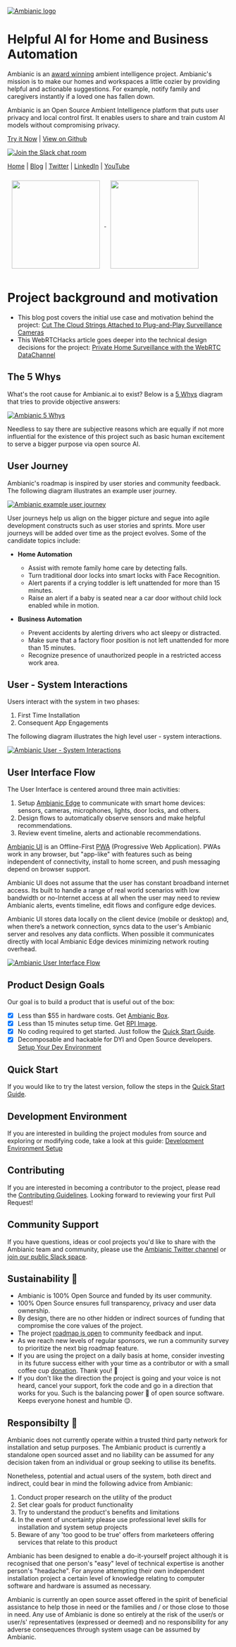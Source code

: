 
[![Ambianic logo](https://avatars2.githubusercontent.com/u/52052162?s=200&v=4)](https://ambianic.ai)
 &nbsp; 
 &nbsp; 
 
# Helpful AI for Home and Business Automation

Ambianic is an [award winning](https://blog.ambianic.ai/2020/11/05/awards.html) ambient intelligence project. Ambianic's mission is to make our homes and workspaces a little cozier by providing helpful and actionable suggestions. For example, notify family and caregivers instantly if a loved one has fallen down.

Ambianic is an Open Source Ambient Intelligence platform that puts user privacy and local control first. It enables users to share and train custom AI models without compromising privacy.

[Try it Now](users/quickstart/)   |    [View on Github](https://github.com/ambianic/ambianic-core)

[![Join the Slack chat room](https://img.shields.io/badge/Slack-Join%20the%20chat%20room-blue)](https://join.slack.com/t/ambianicai/shared_invite/zt-eosk4tv5-~GR3Sm7ccGbv1R7IEpk7OQ)
 
[Home](https://ambianic.ai/) | [Blog](https://blog.ambianic.ai/) | [Twitter](https://twitter.com/ambianicai) | [LinkedIn](https://www.linkedin.com/company/ambianicai/) | [YouTube](https://www.youtube.com/channel/UCetAPux5n6cI3s-cwzh9rTw)


<a href="https://landscape.lfai.foundation/card-mode?selected=ambianic">
  <img src="https://raw.githubusercontent.com/lfai/artwork/main/lfaidata-assets/lf-member/associate/lf_mem_asso.png"  height="200" style="display:inline;vertical-align:middle;padding:2%">   
</a>
<a href="https://twitter.com/TensorFlow/status/1291071490062983172?s=20">
  <img src="https://pbs.twimg.com/profile_banners/1195860619284664320/1596827858/1500x500"  height="200" style="display:inline;vertical-align:middle;padding:2%">   
</a>



# Project background and motivation

* This blog post covers the initial use case and motivation behind the project: [Cut The Cloud Strings Attached to Plug-and-Play Surveillance Cameras](https://blog.ambianic.ai/2020/02/05/pnp.html)
* This WebRTCHacks article goes deeper into the technical design decisions for the project: [Private Home Surveillance with the WebRTC DataChannel](https://webrtchacks.com/private-home-surveillance-with-the-webrtc-datachannel/)

## The 5 Whys

What's the root cause for Ambianic.ai to exist? Below is a
[5 Whys](https://en.wikipedia.org/wiki/Five_whys) diagram that
tries to provide objective answers:

[![Ambianic 5 Whys](assets/diagrams/ambianic-5whys.svg)](https://www.lucidchart.com/invitations/accept/5e0e2084-0d50-499b-afa3-7bea9f82d1f9)

Needless to say there are
subjective reasons which are equally if not more influential for the existence
of this project such as basic human excitement to serve a bigger purpose
via open source AI.

## User Journey

Ambianic's roadmap is inspired by user stories and community feedback.
The following diagram illustrates an example user journey.

[![Ambianic example user journey](assets/diagrams/ambianic-example-user-journey.svg)](https://www.lucidchart.com/invitations/accept/b350d806-3c50-46cb-a39a-98b766f1c4af)


User journeys help us align on the bigger picture and segue into
agile development constructs such as user stories and sprints.
More user journeys will be added over time as the project evolves. Some of the
candidate topics include:

- **Home Automation**
    - Assist with remote family home care by detecting falls.
    - Turn traditional door locks into smart locks with Face Recognition.
    - Alert parents if a crying toddler is left unattended for more than 15 minutes.
    - Raise an alert if a baby is seated near a car door without child lock enabled while in motion.

- **Business Automation**
    - Prevent accidents by alerting drivers who act sleepy or distracted.
    - Make sure that a factory floor position is not left unattended for more than 15 minutes.
    - Recognize presence of unauthorized people in a restricted access work area.

## User - System Interactions

Users interact with the system in two phases:

1. First Time Installation
2. Consequent App Engagements

The following diagram illustrates the high level user - system interactions.

[![Ambianic User - System Interactions](assets/diagrams/ambianic-user-system-interactions.svg)](https://www.lucidchart.com/invitations/accept/78d403ce-ebf5-45b3-a4c3-8b89679b0667)

## User Interface Flow

The User Interface is centered around three main activities:

1. Setup [Ambianic Edge](https://github.com/ambianic/ambianic-edge) to communicate with smart home devices: sensors, cameras, microphones, lights, door locks, and others.
2. Design flows to automatically observe sensors and make helpful recommendations.
3. Review event timeline, alerts and actionable recommendations.

[Ambianic UI](https://github.com/ambianic/ambianic-ui) is an Offline-First
[PWA](https://en.wikipedia.org/wiki/Progressive_web_applications)
(Progressive Web Application).
PWAs work in any browser, but "app-like" with features such as being
independent of connectivity, install to home screen, and push messaging depend
on browser support.

Ambianic UI does not assume that the user has constant
broadband internet access. Its built to handle a range of real world scenarios
with low bandwidth or no-Internet access at all when the user may need to
 review Ambianic alerts, events timeline, edit flows and configure edge devices.

Ambianic UI stores data locally on the client device (mobile or desktop) and,
when there’s a network connection,
syncs data to the user's Ambianic server and resolves any data conflicts.
When possible it communicates directly with local Ambianic Edge devices
minimizing network routing overhead.

[![Ambianic User Interface Flow](assets/diagrams/ambianic-user-flow.svg)](https://www.draw.io/?lightbox=1&highlight=0000ff&edit=_blank&layers=1&nav=1&title=ambianic-user-flow#Uhttps%3A%2F%2Fdrive.google.com%2Fuc%3Fid%3D1BgeZn_ZX6VTag2fA2HLtwJQIqYhFi6LI%26export%3Ddownload)

## Product Design Goals

Our goal is to build a product that is useful out of the box:

- [x] Less than $55 in hardware costs. Get [Ambianic Box](https://github.com/ambianic/ambianic-box).
- [x] Less than 15 minutes setup time. Get [RPI Image](https://github.com/ambianic/ambianic-rpi-image).
- [x] No coding required to get started. Just follow the [Quick Start Guide](https://docs.ambianic.ai/users/quickstart/).
- [x] Decomposable and hackable for DYI and Open Source developers. [Setup Your Dev Environment](https://docs.ambianic.ai/developers/development-environment/)

## Quick Start

If you would like to try the latest version, follow the steps in the [Quick Start Guide](users/quickstart.md).

## Development Environment

If you are interested in building the project modules from source and exploring or modifying code, take a look at this guide:
[Development Environment Setup](https://docs.ambianic.ai/developers/development-environment/)

## Contributing

If you are interested in becoming a contributor to the project, please read the [Contributing Guidelines](legal/CONTRIBUTING.md). Looking forward to reviewing your first Pull Request!

## Community Support

If you have questions, ideas or cool projects you'd like to share with the Ambianic team and community, please use the [Ambianic Twitter channel](https://twitter.com/ambianicai) or [join our public Slack space](https://ambianicai.slack.com/join/shared_invite/zt-eosk4tv5-~GR3Sm7ccGbv1R7IEpk7OQ#/).

## Sustainability 🌱

* Ambianic is 100% Open Source and funded by its user community.
* 100% Open Source ensures full transparency, privacy and user data ownership.
* By design, there are no other hidden or indirect sources of funding that compromise the core values of the project.
* The project [roadmap is open](https://github.com/orgs/ambianic/projects/1) to community feedback and input. 
* As we reach new levels of regular sponsors, we run a community survey to prioritize the next big roadmap feature.
* If you are using the project on a daily basis at home, consider investing in its future success either with your time as a contributor or with a small coffee cup [donation](https://github.com/sponsors/ambianic). Thank you! 🙏
* If you don't like the direction the project is going and your voice is not heard, cancel your support, fork the code and go in a direction that works for you. Such is the balancing power 👮 of open source software. Keeps everyone honest and humble 😌. 


## Responsibilty 📎

Ambianic does not currently operate within a trusted third party network for installation and setup purposes. The Ambianic product is currently a standalone open sourced asset and no liability can be assumed for any decision taken from an individual or group seeking to utilise its benefits. 

Nonetheless, potential and actual users of the system, both direct and indirect, could bear in mind the following advice from Ambianic:

1. Conduct proper research on the utility of the product
2. Set clear goals for product functionality 
3. Try to understand the product's benefits and limitations
4. In the event of uncertainty please use professional level skills for installation and system setup projects
5. Beware of any 'too good to be true' offers from marketeers offering services that relate to this product

Ambianic has been designed to enable a do-it-yourself project although it is recognised that one person's "easy" level of technical expertise is another person's "headache". For anyone attempting their own independent installation project a certain level of knowledge relating to computer software and hardware is assumed as necessary. 

Ambianic is currently an open source asset offered in the spirit of beneficial assistance to help those in need or the families and / or those close to those in need. Any use of Ambianic is done so entirely at the risk of the user/s or user/s' representatives (expressed or deemed) and no responsibility for any adverse consequences through system usage can be assumed by Ambianic.
